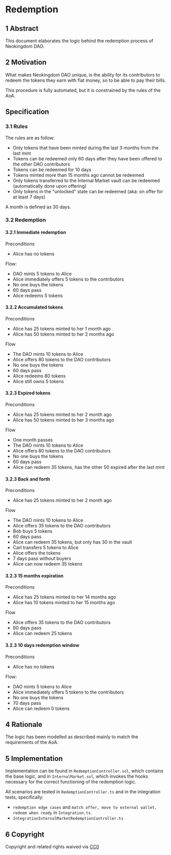 # Redemption

## 1 Abstract

This document elaborates the logic behind the redemption process of Neokingdom DAO.

## 2 Motivation

What makes Neokingdom DAO unique, is the ability for its contributors to redeem the tokens they earn with fiat money, so to be able to pay their bills.

This procedure is fully automated, but it is constrained by the rules of the AoA.

## Specification

### 3.1 Rules

The rules are as follow:

- Only tokens that have been minted during the last 3 months from the last mint
- Tokens can be redeemed only 60 days after they have been offered to the other DAO contributors
- Tokens can be redeemed for 10 days
- Tokens minted more than 15 months ago cannot be redeemed
- Only tokens transferred to the Internal Market vault can be redeemed (automatically done upon offering)
- Only tokens in the "unlocked" state can be redeemed (aka: on offer for at least 7 days)

A month is defined as 30 days.

### 3.2 Redemption

#### 3.2.1 Immediate redemption

Preconditions

- Alice has no tokens

Flow:

- DAO mints 5 tokens to Alice
- Alice immediately offers 5 tokens to the contributors
- No one buys the tokens
- 60 days pass
- Alice redeems 5 tokens

#### 3.2.2 Accumulated tokens

Preconditions

- Alice has 25 tokens minted to her 1 month ago
- Alice has 50 tokens minted to her 2 months ago

Flow

- The DAO mints 10 tokens to Alice
- Alice offers 80 tokens to the DAO contributors
- No one buys the tokens
- 60 days pass
- Alice redeems 80 tokens
- Alice still owns 5 tokens

#### 3.2.3 Expired tokens

Preconditions

- Alice has 25 tokens minted to her 2 month ago
- Alice has 50 tokens minted to her 3 months ago

Flow

- One month passes
- The DAO mints 10 tokens to Alice
- Alice offers 80 tokens to the DAO contributors
- No one buys the tokens
- 60 days pass
- Alice can redeem 35 tokens, has the other 50 expired after the last mint

#### 3.2.3 Back and forth

Preconditions

- Alice has 25 tokens minted to her 2 month ago

Flow

- The DAO mints 10 tokens to Alice
- Alice offers 35 tokens to the DAO contributors
- Bob buys 5 tokens
- 60 days pass
- Alice can redeem 35 tokens, but only has 30 in the vault
- Carl transfers 5 tokens to Alice
- Alice offers the tokens
- 7 days pass without buyers
- Alice can now redeem 35 tokens

#### 3.2.3 15 months expiration

Preconditions

- Alice has 25 tokens minted to her 14 months ago
- Alice has 10 tokens minted to her 15 months ago

Flow

- Alice offers 35 tokens to the DAO contributors
- 60 days pass
- Alice can redeem 25 tokens

#### 3.2.3 10 days redemption window

Preconditions

- Alice has no tokens

Flow:

- DAO mints 5 tokens to Alice
- Alice immediately offers 5 tokens to the contributors
- No one buys the tokens
- 70 days pass
- Alice can redeem 0 tokens

## 4 Rationale

The logic has been modelled as described mainly to match the requirements of the AoA.

## 5 Implementation

Implementation can be found in `RedemptionController.sol`, which contains the base logic, and in `InternalMarket.sol`, which invokes the hooks necessary for the correct functioning of the redemption logic.

All scenarios are tested in `RedemptionController.ts` and in the integration tests, specifically:

- `redemption edge cases` and `match offer, move to external wallet, redeem when ready` in `Integration.ts`.
- `IntegrationInternalMarketRedemptionController.ts`

## 6 Copyright

<!--All TIPs MUST be released to the public domain.-->

Copyright and related rights waived via
[CC0](https://creativecommons.org/publicdomain/zero/1.0/)
